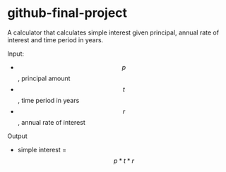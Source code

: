 # github-final-project

A calculator that calculates simple interest given principal, annual rate of interest and time period in years.

Input:
- $$p$$, principal amount
- $$t$$, time period in years
- $$r$$, annual rate of interest

Output
- simple interest = $$p*t*r$$
